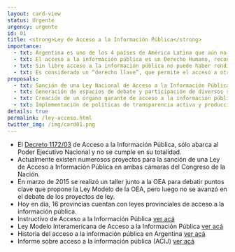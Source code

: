 ```yaml
---
layout: card-view
status: Urgente
urgency: urgente
id: 01
title: <strong>Ley de Acceso a la Información Pública</strong>
importance:
  - txt: Argentina es uno de los 4 países de América Latina que aún no cuenta con una Ley Nacional de Acceso a la Información Pública.
  - txt: El acceso a la información pública es un Derecho Humano, reconocido en tratados internacionales suscritos por la Argentina, y en la propia Constitución Nacional.
  - txt: Sin libre acceso a la información pública no puede haber rendición de cuentas ni un efectivo control de la ciudadanía sobre sus gobernantes.
  - txt: Es considerado un “derecho llave”, que permite el acceso a otros derechos fundamentales (como salud, educación y vivienda, entre otros).
proposals:
  - txt: Sanción de una Ley Nacional de Acceso a la Información Pública, que respete los estándares internacionales en la materia.
  - txt: Generación de espacios de debate y participación de diversos sectores de la sociedad para el consenso del texto de la normativa.
  - txt: Creación de un órgano garante de acceso a la información pública autónomo y autárquico.
  - txt: Implementación de políticas de transparencia activa y producción de información accesible, en formato abierto y reutilizable.
details: true
permalink: /ley-acceso.html
twitter_img: /img/card01.png
---
```

* El [Decreto 1172/03](http://www.infoleg.gob.ar/infolegInternet/anexos/90000-94999/90763/norma.htm) de Acceso a la Información Pública, sólo abarca al Poder Ejecutivo Nacional y no se cumple en su totalidad.
* Actualmente existen numerosos proyectos para la sanción de una Ley de Acceso a Información Pública en ambas cámaras del Congreso de la Nación.
* En marzo de 2015 se realizó un taller junto a la OEA para debatir puntos clave que propone la Ley Modelo de la OEA, pero luego no se avanzó en el debate de los proyectos de ley.
* Hoy en día, 16 provincias cuentan con leyes provinciales de acceso a la información pública.
* Instructivo de Acceso a la Información Pública [ver acá](http://poderciudadano.org/wp-content/uploads/2015/10/Acceso-a-la-informaci%C3%B3n-Instructivo.pdf)
* Ley Modelo Interamericana de Acceso a la Información Pública [ver acá](http://www.oas.org/es/sla/ddi/docs/AG-RES_2607_XL-O-10_esp.pdf)
* Historia del acceso a la información pública en Argentina [ver acá](http://timemapper.okfnlabs.org/jkeserue/foi-timeline-argentina4#14)
* Informe sobre acceso a la información pública (ACIJ) [ver acá](http://es.scribd.com/doc/144477085/Informe-FINAL)
